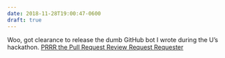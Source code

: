 ```yaml
---
date: 2018-11-28T19:00:47-0600
draft: true
---
```




Woo, got clearance to release the dumb GitHub bot I wrote during the U’s hackathon. [PRRR the Pull Request Review Request Requester](https://github.com/umn-asr/prrr)



